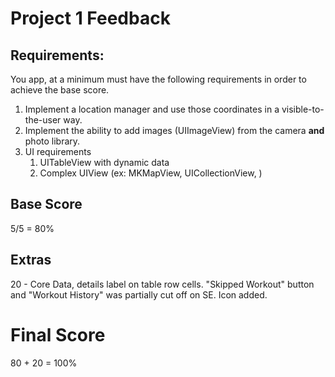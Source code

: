 # Project 1 Feedback



## Requirements:

You app, at a minimum must have the following requirements in order to achieve the base score.

1. Implement a location manager and use those coordinates in a visible-to-the-user way.
2. Implement the ability to add images (UIImageView) from the camera **and** photo library.
3. UI requirements
   1. UITableView with dynamic data
   2. Complex UIView (ex: MKMapView, UICollectionView, )



## Base Score

5/5 = 80%



## Extras

20 - Core Data, details label on table row cells. "Skipped Workout" button and "Workout History" was partially cut off on SE. Icon added.



# Final Score

80 + 20 = 100%